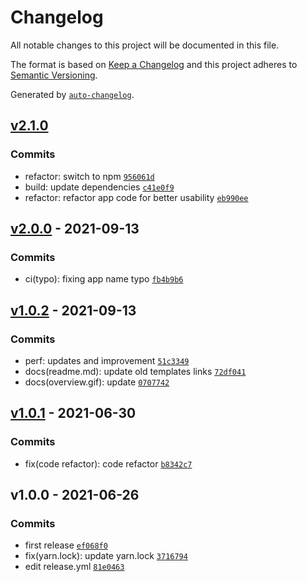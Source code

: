 # Changelog

All notable changes to this project will be documented in this file.

The format is based on [Keep a Changelog](https://keepachangelog.com/en/1.0.0/)
and this project adheres to [Semantic Versioning](https://semver.org/spec/v2.0.0.html).

Generated by [`auto-changelog`](https://github.com/CookPete/auto-changelog).

## [v2.1.0](https://github.com/awran5/esbuild-create-react-app/compare/v2.0.0...v2.0.0)

### Commits

- refactor: switch to npm [`956061d`](https://github.com/awran5/esbuild-create-react-app/commit/956061d471a7ed181d881b782f5453d3e24daddd)
- build: update dependencies [`c41e0f9`](https://github.com/awran5/esbuild-create-react-app/commit/c41e0f99cb4e9973988a0a8917489b9a032c9bdd)
- refactor: refactor app code for better usability [`eb990ee`](https://github.com/awran5/esbuild-create-react-app/commit/eb990ee68e91fbdfb8189601c71fea6c072ae452)

## [v2.0.0](https://github.com/awran5/esbuild-create-react-app/compare/v1.0.2...v2.0.0) - 2021-09-13

### Commits

- ci(typo): fixing app name typo [`fb4b9b6`](https://github.com/awran5/esbuild-create-react-app/commit/fb4b9b6c9ab2e4629a5b47897fd3c0bfd0769105)

## [v1.0.2](https://github.com/awran5/esbuild-create-react-app/compare/v1.0.1...v1.0.2) - 2021-09-13

### Commits

- perf: updates and improvement [`51c3349`](https://github.com/awran5/esbuild-create-react-app/commit/51c33496337fdef757b6cc48ebfb0f0d60846031)
- docs(readme.md): update old templates links [`72df041`](https://github.com/awran5/esbuild-create-react-app/commit/72df041d179d53816d3e280fe812e76ded68e27d)
- docs(overview.gif): update [`0707742`](https://github.com/awran5/esbuild-create-react-app/commit/07077421a0a86e84aa6f3331b4d61ddf8d9ca528)

## [v1.0.1](https://github.com/awran5/esbuild-create-react-app/compare/v1.0.0...v1.0.1) - 2021-06-30

### Commits

- fix(code refactor): code refactor [`b8342c7`](https://github.com/awran5/esbuild-create-react-app/commit/b8342c7fe47d2d2ff3985cd31d665ba46d6af342)

## v1.0.0 - 2021-06-26

### Commits

- first release [`ef068f0`](https://github.com/awran5/esbuild-create-react-app/commit/ef068f0418a53d4cd1d0c1d65b835887e7fd3ab7)
- fix(yarn.lock): update yarn.lock [`3716794`](https://github.com/awran5/esbuild-create-react-app/commit/371679468b9df6ff35af5eaf975c95c58e4e3d7b)
- edit release.yml [`81e0463`](https://github.com/awran5/esbuild-create-react-app/commit/81e0463845abc8e8128b77af609608c5414ba914)
